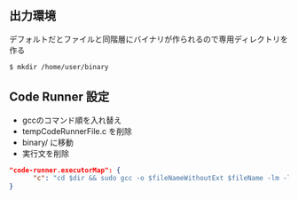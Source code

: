 ## 出力環境

デフォルトだとファイルと同階層にバイナリが作られるので専用ディレクトリを作る

```bash
$ mkdir /home/user/binary
```

## Code Runner 設定

- gccのコマンド順を入れ替え
- tempCodeRunnerFile.c を削除
- binary/ に移動
- 実行文を削除

```json:settings.json
"code-runner.executorMap": {
      "c": "cd $dir && sudo gcc -o $fileNameWithoutExt $fileName -lm -ldrawlib && rm tempCodeRunnerFile.c -f && mv $fileNameWithoutExt /home/user/binary -f && cd /home/user/binary && clear && ./$fileNameWithoutExt && cd /home/user"
}
```